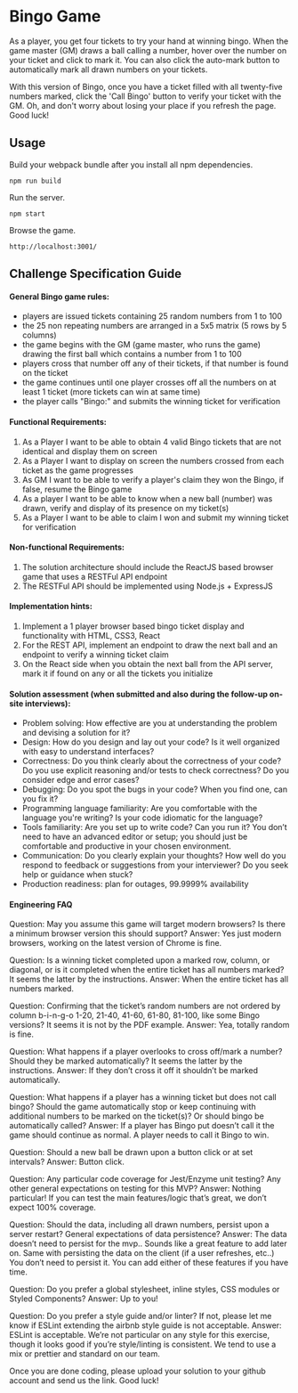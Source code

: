 # Bingo Game
As a player, you get four tickets to try your hand at winning bingo. When the game master (GM) draws a ball calling a number, hover over the number on your ticket and click to mark it. You can also click the auto-mark button to automatically mark all drawn numbers on your tickets. 

With this version of Bingo, once you have a ticket filled with all twenty-five numbers marked, click the 'Call Bingo' button to verify your ticket with the GM. Oh, and don't worry about losing your place if you refresh the page. Good luck!

## Usage
Build your webpack bundle after you install all npm dependencies.
```
npm run build
```
Run the server.
```
npm start
```
Browse the game.
```
http://localhost:3001/
```

## Challenge Specification Guide
#### General Bingo game rules:
- players are issued tickets containing 25 random numbers from 1 to 100
- the 25 non repeating numbers are arranged in a 5x5 matrix (5 rows by 5 columns)
- the game begins with the GM (game master, who runs the game) drawing the first ball which contains a number from 1 to 100
- players cross that number off any of their tickets, if that number is found on the ticket
- the game continues until one player crosses off all the numbers on at least 1 ticket (more tickets can win at same time)
- the player calls "Bingo:" and submits the winning ticket for verification

#### Functional Requirements:
1. As a Player I want to be able to obtain 4 valid Bingo tickets that are not identical and display them on screen
2. As a Player I want to display on screen the numbers crossed from each ticket as the game
progresses
3. As GM I want to be able to verify a player's claim they won the Bingo, if false, resume the Bingo game
4. As a player I want to be able to know when a new ball (number) was drawn, verify and display
of its presence on my ticket(s)
5. As a Player I want to be able to claim I won and submit my winning ticket for verification

#### Non-functional Requirements:
1. The solution architecture should include the ReactJS based browser game that uses a RESTFul
API endpoint
2. The RESTFul API should be implemented using Node.js + ExpressJS

#### Implementation hints:
1. Implement a 1 player browser based bingo ticket display and functionality with HTML, CSS3, React
2. For the REST API, implement an endpoint to draw the next ball and an endpoint to verify a
winning ticket claim
3. On the React side when you obtain the next ball from the API server, mark it if found on any or all the tickets you initialize

#### Solution assessment (when submitted and also during the follow-up on-site interviews):
- Problem solving: How effective are you at understanding the problem and devising a solution for it?
- Design: How do you design and lay out your code? Is it well organized with easy to understand interfaces?
- Correctness: Do you think clearly about the correctness of your code? Do you use explicit reasoning and/or tests to check correctness? Do you consider edge and error cases?
- Debugging: Do you spot the bugs in your code? When you find one, can you fix it?
- Programming language familiarity: Are you comfortable with the language you're writing? Is your code idiomatic for the language?
- Tools familiarity: Are you set up to write code? Can you run it? You donʼt need to have an advanced editor or setup; you should just be comfortable and productive in your chosen environment.
- Communication: Do you clearly explain your thoughts? How well do you respond to feedback or suggestions from your interviewer? Do you seek help or guidance when stuck?
- Production readiness: plan for outages, 99.9999% availability

#### Engineering FAQ
Question:
May you assume this game will target modern browsers? Is there a minimum browser version this should support?
Answer:
Yes just modern browsers, working on the latest version of Chrome is fine.

Question:
Is a winning ticket completed upon a marked row, column, or diagonal, or is it completed when the entire ticket has all numbers marked? It seems the latter by the instructions.
Answer:
When the entire ticket has all numbers marked.

Question:
Confirming that the ticket’s random numbers are not ordered by column b-i-n-g-o 1-20, 21-40, 41-60, 61-80, 81-100, like some Bingo versions? It seems it is not by the PDF example.
Answer:
Yea, totally random is fine.

Question:
What happens if a player overlooks to cross off/mark a number? Should they be marked automatically? It seems the latter by the instructions.
Answer:
If they don’t cross it off it shouldn’t be marked automatically.

Question:
What happens if a player has a winning ticket but does not call bingo? Should the game automatically stop or keep continuing with additional numbers to be marked on the ticket(s)? Or should bingo be automatically called?
Answer:
If a player has Bingo put doesn’t call it the game should continue as normal. A player needs to call it Bingo to win.

Question:
Should a new ball be drawn upon a button click or at set intervals?
Answer:
Button click.

Question:
Any particular code coverage for Jest/Enzyme unit testing? Any other general expectations on testing for this MVP?
Answer:
Nothing particular! If you can test the main features/logic that’s great, we don’t expect 100% coverage.

Question:
Should the data, including all drawn numbers, persist upon a server restart? General expectations of data persistence?
Answer:
The data doesn’t need to persist for the mvp.. Sounds like a great feature to add later on. Same with persisting the data on the client (if a user refreshes, etc..) You don’t need to persist it. You can add either of these features if you have time.
 
Question:
Do you prefer a global stylesheet, inline styles, CSS modules or Styled Components?
Answer:
Up to you!

Question:
Do you prefer a style guide and/or linter? If not, please let me know if ESLint extending the airbnb style guide is not acceptable.
Answer:
ESLint is acceptable. We’re not particular on any style for this exercise, though it looks good if you’re style/linting is consistent.
We tend to use a mix or prettier and standard on our team.


Once you are done coding, please upload your solution to your github account and send us the
link.
Good luck!
